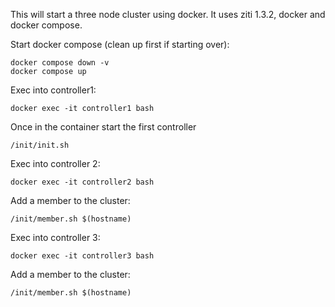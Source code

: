 This will start a three node cluster using docker. It uses ziti 1.3.2, docker and docker compose.

Start docker compose (clean up first if starting over):
```
docker compose down -v
docker compose up
```

Exec into controller1:
```
docker exec -it controller1 bash
```

Once in the container start the first controller
```
/init/init.sh
```

Exec into controller 2:
```
docker exec -it controller2 bash
```

Add a member to the cluster:
```
/init/member.sh $(hostname)
```

Exec into controller 3:
```
docker exec -it controller3 bash
```

Add a member to the cluster:
```
/init/member.sh $(hostname)
```